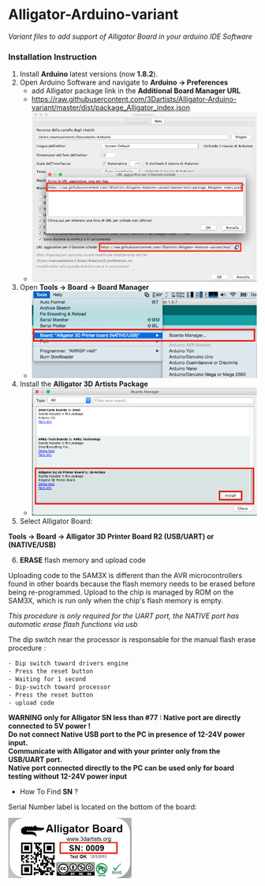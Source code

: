 # Alligator-Arduino-variant

*Variant files to add support of Alligator Board in your arduino IDE Software*


### Installation Instruction

1. Install **Arduino** latest versions (now **1.8.2**).
2. Open Arduino Software and navigate to **Arduino -> Preferences** 
   - add Alligator package link in the **Additional Board Manager URL** 
   - https://raw.githubusercontent.com/3Dartists/Alligator-Arduino-variant/master/dist/package_Alligator_index.json
   - <img src="./doc/img/pref2.png" width="500" />
3. Open **Tools -> Board -> Board Manager**
   - <img src="./doc/img/board.png" width="500" />
4. Install the **Alligator 3D Artists Package**
   - <img src="./doc/img/board_manager.png" width="500" />
5. Select Alligator Board: 

  **Tools -> Board -> Alligator 3D Printer Board R2 (USB/UART) or (NATIVE/USB)**
  
6. **ERASE** flash memory and upload code
 
  Uploading code to the SAM3X is different than the AVR microcontrollers found in other boards because the flash memory   needs to be erased before being re-programmed. Upload to the chip is managed by ROM on the SAM3X, which is run only when the chip's flash memory is empty.

  *This procedure is only required for the UART port, the NATIVE port has automatic erase flash functions via usb*


  The dip switch near the processor is responsable for the manual flash erase procedure :

    - Dip switch toward drivers engine
    - Press the reset button
    - Waiting for 1 second
    - Dip-switch toward processor
    - Press the reset button
    - upload code


  
**WARNING only for Alligator SN less than #77 : Native port are directly connected to 5V power !** <br>
**Do not connect Native USB port to the PC in presence of 12-24V power input.** <br>
**Communicate with Alligator and with your printer only from the USB/UART port.** <br>
**Native port connected directly to the PC can be used only for board testing without 12-24V power input**
 
 
   - How To Find **SN** ?
   
   Serial Number label is located on the bottom of the board:
 
   <img src="./doc/img/sn.png" width="250" />
